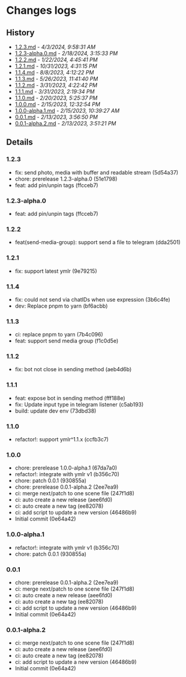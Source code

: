 # Changes logs

## History

- [1.2.3.md](#1712113111748)  -  _4/3/2024, 9:58:31 AM_
- [1.2.3-alpha.0.md](#1708244133476)  -  _2/18/2024, 3:15:33 PM_
- [1.2.2.md](#1705916741198)  -  _1/22/2024, 4:45:41 PM_
- [1.2.1.md](#1698744675112)  -  _10/31/2023, 4:31:15 PM_
- [1.1.4.md](#1691485942800)  -  _8/8/2023, 4:12:22 PM_
- [1.1.3.md](#1685119300328)  -  _5/26/2023, 11:41:40 PM_
- [1.1.2.md](#1680254562720)  -  _3/31/2023, 4:22:42 PM_
- [1.1.1.md](#1680247174205)  -  _3/31/2023, 2:19:34 PM_
- [1.1.0.md](#1676888737266)  -  _2/20/2023, 5:25:37 PM_
- [1.0.0.md](#1676439174807)  -  _2/15/2023, 12:32:54 PM_
- [1.0.0-alpha.1.md](#1676432367640)  -  _2/15/2023, 10:39:27 AM_
- [0.0.1.md](#1676278610141)  -  _2/13/2023, 3:56:50 PM_
- [0.0.1-alpha.2.md](#1676278281173)  -  _2/13/2023, 3:51:21 PM_

## Details

<a id="1712113111748"></a>
### 1.2.3

* fix: send photo, media with buffer and readable stream (5d54a37)
* chore: prerelease 1.2.3-alpha.0 (51e1798)
* feat: add pin/unpin tags (ffcceb7)
  
<a id="1708244133476"></a>
### 1.2.3-alpha.0

* feat: add pin/unpin tags (ffcceb7)
  
<a id="1705916741198"></a>
### 1.2.2

* feat(send-media-group): support send a file to telegram (dda2501)
  
<a id="1698744675112"></a>
### 1.2.1

* fix: support latest ymlr (9e79215)
  
<a id="1691485942800"></a>
### 1.1.4

* fix: could not send via chatIDs when use expression (3b6c4fe)
* dev: Replace pnpm to yarn (bf6acbb)
  
<a id="1685119300328"></a>
### 1.1.3

* ci: replace pnpm to yarn (7b4c096)
* feat: support send media group (f1c0d5e)
  
<a id="1680254562720"></a>
### 1.1.2

* fix: bot not close in sending method (aeb4d6b)
  
<a id="1680247174205"></a>
### 1.1.1

* feat: expose bot in sending method (fff188e)
* fix: Update input type in telegram listener (c5ab193)
* build: update dev env (73dbd38)
  
<a id="1676888737266"></a>
### 1.1.0

* refactor!: support ymlr^1.1.x (ccfb3c7)
  
<a id="1676439174807"></a>
### 1.0.0

* chore: prerelease 1.0.0-alpha.1 (67da7a0)
* refactor!: integrate with ymlr v1 (b356c70)
* chore: patch 0.0.1 (930855a)
* chore: prerelease 0.0.1-alpha.2 (2ee7ea9)
* ci: merge next/patch to one scene file (247f1d8)
* ci: auto create a new release (aee6fd0)
* ci: auto create a new tag (ee82078)
* ci: add script to update a new version (46486b9)
* Initial commit (0e64a42)
  
<a id="1676432367640"></a>
### 1.0.0-alpha.1

* refactor!: integrate with ymlr v1 (b356c70)
* chore: patch 0.0.1 (930855a)
  
<a id="1676278610141"></a>
### 0.0.1

* chore: prerelease 0.0.1-alpha.2 (2ee7ea9)
* ci: merge next/patch to one scene file (247f1d8)
* ci: auto create a new release (aee6fd0)
* ci: auto create a new tag (ee82078)
* ci: add script to update a new version (46486b9)
* Initial commit (0e64a42)
  
<a id="1676278281173"></a>
### 0.0.1-alpha.2

* ci: merge next/patch to one scene file (247f1d8)
* ci: auto create a new release (aee6fd0)
* ci: auto create a new tag (ee82078)
* ci: add script to update a new version (46486b9)
* Initial commit (0e64a42)

